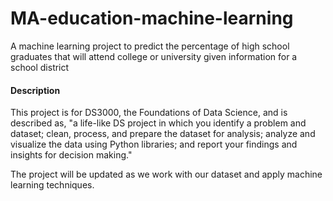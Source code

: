 # MA-education-machine-learning
A machine learning project to predict the percentage of high school graduates that will attend college or university given information for a school district

#### Description
This project is for DS3000, the Foundations of Data Science, and is described as, "a life-like DS project in which you identify a problem and dataset; clean, process, and prepare the dataset for analysis; analyze and visualize the data using Python libraries; and report your findings and insights for decision making."

The project will be updated as we work with our dataset and apply machine learning techniques.
